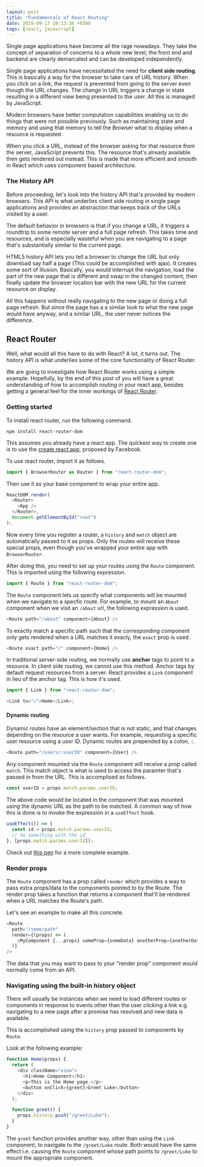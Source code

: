 ```yaml
---
layout: post
title: "Fundamentals of React Routing"
date: 2019-09-17 10:13:36 +0300
tags: [react, javascript]
---
```


Single page applications have become all the rage nowadays.
They take the concept of separation of
concerns to a whole new level; the front end and backend are clearly demarcated
and can be developed independently.

Single page applications have necessitated the need for **client side routing**.
This is basically a way for the browser to take care of URL history. When you
click on a link, the request is prevented from going to the server even though
the URL changes. The change in URL triggers a change in state resulting in a
different view being presented to the user. All this is managed by JavaScript.

Modern browsers have better computation capabilities enabling us to do things
that were not possible previously. Such as maintaining state and memory and
using that memory to tell the Browser what to display when a resource is
requested.

When you click a URL, instead of the browser asking for that resource from the
server, JavaScript prevents this. The resource that's already available then
gets rendered out instead. This is made that more efficient and smooth in React
which uses component based architecture.

### The History API

Before proceeding, let's look into the history API that's provided by modern
browsers. This API is what underlies client side routing in single page
applications and provides an abstraction that keeps track of the URLs visited by
a user.

The default behavior in browsers is that if you change a URL, it triggers a
roundtrip to some remote server and a full page refresh. This takes time and
resources, and is especially wasteful when you are navigating to a page that's
substantially similar to the current page.

HTML5 history API lets you tell a browser to change the URL but only download
say half a page (This could be accomplished with ajax). It creates some sort
of illusion. Basically, you would interrupt the navigation, load the part of
the new page that is different and swap in the changed content, then finally
update the browser location bar with the new URL for the current resource on
display.

All this happens without really navigating to the new page or doing a full page
refresh. But since the page has a a similar look to what the new page would have
anyway, and a similar URL, the user never notices the difference.

## React Router

Well, what would all this have to do with React? A lot, it turns out.
The history API is what underlies some of the core functionality of
React Router.

We are going to investigate how React Router works using a simple example.
Hopefully, by the end of this post of you will have a great
understanding of how to accomplish routing in your react app, besides
getting a general feel for the inner workings of
[React Router](https://reacttraining.com/react-router/web/api/Switch).

### Getting started

To install react router, run the following command.

```
npm install react-router-dom
```

This assumes you already have a react app. The quickest way to create one is to
use the [create react app](https://github.com/facebook/create-react-app),
proposed by Facebook.

To use react router, import it as follows.

```javascript
import { BrowserRouter as Router } from "react-router-dom";
```

Then use it as your base component to wrap your entire app.

```javascript
ReactDOM.render(
  <Router>
    <App />
  </Router>,
  document.getElementById("root")
);
```

Now every time you register a router, a `history` and `match` object are
automatically passed to it as props. Only the routes will receive these special
props, even though you've wrapped your entire app with `BrowserRouter`.

After doing this, you need to set up your routes using the `Route` component.
This is imported using the following expression.

```javascript
import { Route } from "react-router-dom";
```

The `Route` component lets us specify what components will be mounted when we
navigate to a specfic route. For example, to mount an `About` component when we
visit an `/about` url, the following expression is used.

```javascript
<Route path="/about" component={About} />
```

To exactly match a specific path such that the corresponding component only
gets rendered when a URL matches it exacly, the `exact` prop is used.

```javascript
<Route exact path="/" component={Home} />
```

In traditional server-side routing, we normally use **anchor** tags to point to
a resource. In client side routing, we cannot use this method. Anchor tags by
default request resources from a server. React provides a `Link` component in
lieu of the anchor tag. This is how it's used.

```javascript
import { Link } from "react-router-dom";

<Link to="/">Home</Link>;
```

#### Dynamic routing

Dynamic routes have an element/section that is not static, and that changes
depending on the resource a user wants. For example, requesting a specific user
resource using a user ID. Dynamic routes are prepended by a colon, `:`.

```javascript
<Route path="/users/:userID" component={User} />
```

Any component mounted via the `Route` component will receive a prop called
`match`. This match object is what is used to access the paramter that's passed
in from the URL. This is accomplised as follows.

```javascript
const userID = props.match.params.userID;
```

The above code would be located in the component that was mounted using the
dynamic URL as the path to be matched. A common way of how this is done is to
invoke the expression in a `useEffect` hook.

```javascript
useEffect(() => {
  const id = props.match.params.userId;
  // do something with the id
}, [props.match.params.userId]);
```

Check out [this pen](https://codesandbox.io/s/o4nomn5p49) for a more complete
example.

### Render props

The `Route` component has a prop called `render` which provides a way to pass
extra props/data to the components pointed to by the Route. The render prop takes a
function that returns a component that'll be rendered when a URL matches the
Route's path.

Let's see an example to make all this concrete.

```javascript
<Route
  path="/some/path"
  render={(props) => (
    <MyComponent {...props} someProp={someData} anotherProp={anotherData} />
  )}
/>
```

The data that you may want to pass to your "render prop" component would
normally come from an API.

### Navigating using the built-in history object

There will usually be instances when we need to load different routes or
components in response to events other than the user clicking a link e.g.
navigating to a new page after a promise has resolved and new data is available.

This is accomplished using the `history` prop passed to components by `Route`.

Look at the following example:

```javascript
function Home(props) {
  return (
    <div className="view">
      <h1>Home Component</h1>
      <p>This is the Home page.</p>
      <button onClick={greet}>Greet Luke</button>
    </div>
  );

  function greet() {
    props.history.push("/greet/Luke");
  }
}
```

The `greet` function provides another way, other than using the `Link`
component, to navigate to the `/greet/Luke` route. Both would have the same
effect i.e. causing the `Route` component whose path points to `/greet/Luke` to
mount the appropriate component.
